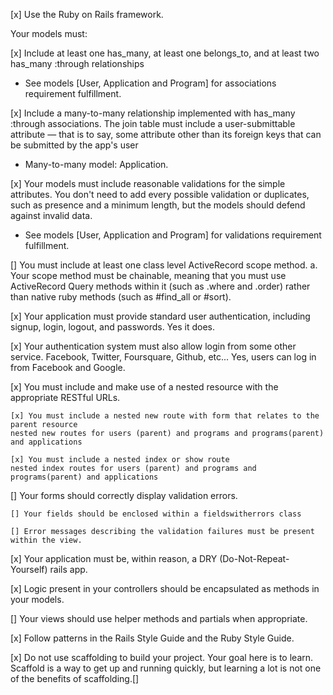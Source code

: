 [x] Use the Ruby on Rails framework.

Your models must:

[x] Include at least one has_many, at least one belongs_to, and at least two has_many :through relationships
- See models [User, Application and Program] for associations requirement fulfillment. 

[x] Include a many-to-many relationship implemented with has_many :through associations. The join table must include a user-submittable attribute — that is to say, some attribute other than its foreign keys that can be submitted by the app's user
- Many-to-many model: Application.

[x] Your models must include reasonable validations for the simple attributes. You don't need to add every possible validation or duplicates, such as presence and a minimum length, but the models should defend against invalid data.
- See models [User, Application and Program] for validations requirement fulfillment. 

[] You must include at least one class level ActiveRecord scope method.
a. Your scope method must be chainable, meaning that you must use ActiveRecord Query methods  within it (such as .where and .order) rather than native ruby methods (such as #find_all or #sort).

[x] Your application must provide standard user authentication, including signup, login, logout, and passwords. Yes it does. 

[x] Your authentication system must also allow login from some other service. Facebook, Twitter, Foursquare, Github, etc... 
Yes, users can log in from Facebook and Google.

[x] You must include and make use of a nested resource with the appropriate RESTful URLs.

    [x] You must include a nested new route with form that relates to the parent resource
    nested new routes for users (parent) and programs and programs(parent) and applications 

    [x] You must include a nested index or show route
    nested index routes for users (parent) and programs and programs(parent) and applications

[] Your forms should correctly display validation errors.

    [] Your fields should be enclosed within a fieldswitherrors class

    [] Error messages describing the validation failures must be present within the view.

[x] Your application must be, within reason, a DRY (Do-Not-Repeat-Yourself) rails app.

[x] Logic present in your controllers should be encapsulated as methods in your models.

[] Your views should use helper methods and partials when appropriate.

[x] Follow patterns in the Rails Style Guide  and the Ruby Style Guide.

[x] Do not use scaffolding to build your project. Your goal here is to learn. Scaffold is a way to get up and running quickly, but learning a lot is not one of the benefits of scaffolding.[]